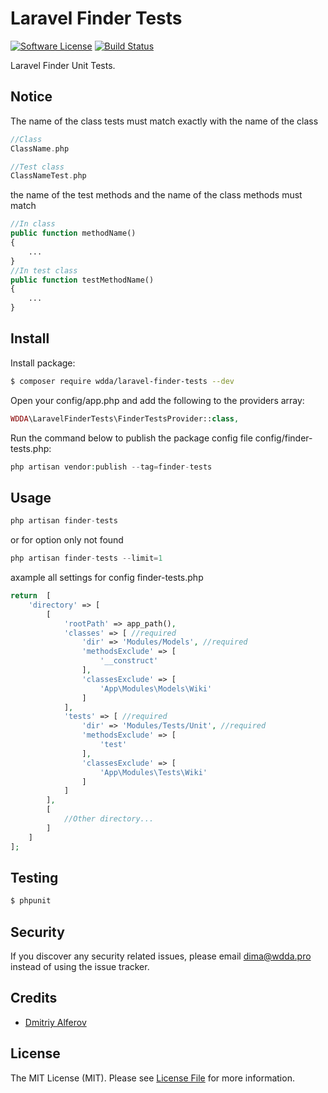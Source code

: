 # Laravel Finder Tests

[![Software License][ico-license]](LICENSE.md)
[![Build Status](https://travis-ci.org/wdda/laravel-finder-tests.svg?branch=v1.0.0)](https://travis-ci.org/wdda/laravel-finder-tests)

Laravel Finder Unit Tests. 

## Notice

The name of the class tests must match exactly with the name of the class
 ```php
//Class
ClassName.php

//Test class
ClassNameTest.php
```
the name of the test methods and the name of the class methods must match
 
```php
//In class
public function methodName() 
{
    ...
}
//In test class
public function testMethodName() 
{
    ...
}
```

## Install

Install package:

``` bash
$ composer require wdda/laravel-finder-tests --dev
```

Open your config/app.php and add the following to the providers array:
``` php
WDDA\LaravelFinderTests\FinderTestsProvider::class,
```

Run the command below to publish the package config file config/finder-tests.php:

``` php
php artisan vendor:publish --tag=finder-tests
```

## Usage

``` php
php artisan finder-tests
```
or for option only not found
``` php
php artisan finder-tests --limit=1
```

axample all settings for config finder-tests.php
```php
return  [
    'directory' => [
        [
            'rootPath' => app_path(),
            'classes' => [ //required
                'dir' => 'Modules/Models', //required
                'methodsExclude' => [
                    '__construct'
                ],
                'classesExclude' => [
                    'App\Modules\Models\Wiki'
                ]
            ],
            'tests' => [ //required
                'dir' => 'Modules/Tests/Unit', //required
                'methodsExclude' => [
                    'test'
                ],
                'classesExclude' => [
                    'App\Modules\Tests\Wiki'
                ]
            ]
        ],
        [
            //Other directory...
        ]
    ]
];

```


## Testing

``` bash
$ phpunit
```

## Security

If you discover any security related issues, please email dima@wdda.pro instead of using the issue tracker.

## Credits

- [Dmitriy Alferov][link-author]

## License

The MIT License (MIT). Please see [License File](LICENSE.md) for more information.

[ico-version]: https://img.shields.io/packagist/v/wdda/laravel-finder-tests.svg?style=flat-square
[ico-license]: https://img.shields.io/badge/license-MIT-brightgreen.svg?style=flat-square
[link-author]: https://github.com/wdda
